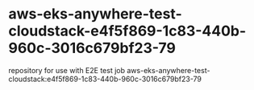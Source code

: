 # aws-eks-anywhere-test-cloudstack-e4f5f869-1c83-440b-960c-3016c679bf23-79
repository for use with E2E test job aws-eks-anywhere-test-cloudstack:e4f5f869-1c83-440b-960c-3016c679bf23-79
